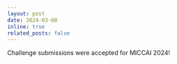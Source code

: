 ```yaml
---
layout: post
date: 2024-03-08
inline: true
related_posts: false
---
```


Challenge submissions were accepted for MICCAI 2024!
